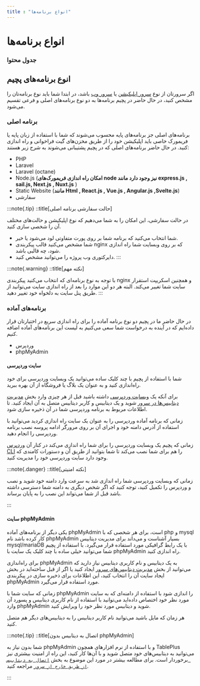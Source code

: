 ```yaml
---
title : "انواع برنامه‌ها"
---
```


# انواع برنامه‌ها

### جدول محتوا

## انوع برنامه‌های پچیم

اگر سرورتان از نوع [سرور اپلیکیشن](/servers/types#سرور-اپلیکیشن) یا [سرور وب](/servers/types#سرور-وب) باشد، در ابتدا شما باید نوع برنامه‌تان را مشخص کنید، در حال حاضر در پچیم برنامه‌ها به دو نوع برنامه‌های اصلی و فرعی تقسیم می‌شود.

### برنامه اصلی

برنامه‌های اصلی جز برنامه‌های پایه محسوب می‌شوند که شما با استفاده از زبان پایه یا فریمورک خاصی باید اپلیکیشن خود را از طریق مخزن‌های گیت فراخوانی و راه اندازی کنید. در حال حاضر برنامه‌های اصلی که در پچیم پشتیبانی می‌شوند به شرح زیر هستند:

- PHP
- Laravel
- Laravel (octane)
- Node.js (**امکان راه اندازی فریمورک‌های node نیز وجود دارد مانند express.js , sail.js, Next.js , Nuxt.js** )
- Static Website (**مانند Html , React.js , Vue.js , Angular.js ,Svelte.js**)
- سفارشی

:::note{.tip}
::title[حالت سفارشی برنامه اصلی]

در حالت سفارشی، این امکان را به شما می‌دهیم که نوع اپلیکیشن و حالت‌های مختلف آن را شخصی سازی کنید.

- شما انتخاب می‌کنید که برنامه شما بر روی پورت متفاوتی لود می‌شود یا خیر.
- شما مشخص می‌کنید قالب پیکربندی nginx که بر روی وبسایت شما راه اندازی شود، چه قالبی باشد.
- دایرکتوری وب پروژه را می‌توانید مشخص ‌کنید.
  :::

:::note{.warning}
::title[نکته مهم]

با توجه به نوع برنامه‌ای که انتخاب می‌کنید پیکربندی nginx و همچنین اسکریپت استقرار سایت شما تغییر می‌کند. البته هر دو این موارد را بعد از راه اندازی سایت می‌توانید از طریق پنل سایت به دلخواه خود تغییر دهید.
:::

### برنامه‌های آماده

در حال حاضر ما در پچیم دو نوع برنامه آماده را برای راه اندازی سریع در اختیارتان قرار داده‌ایم که در آینده به درخواست شما سعی می‌کنیم به لیست این برنامه‌های آماده اضافه کنیم.

- وردپرس
- phpMyAdmin    


#### سایت وردپرسی

شما با استفاده از پچیم با چند کلیک ساده می‌توانید یک وبسایت وردپرسی برای خود راه‌اندازی کنید و به عنوان یک بلاگ یا فروشگاه از آن بهره ببرید.

برای آنکه یک [وبسایت وردپرسی](https://wordpress.org/) داشته باشید قبل از هر چیزی وارد بخش [مدیریت دیتابیس‌ها در سرور](/servers/databases) شوید و یک دیتابیس و کاربر دیتابیس متصل به آن ایجاد کنید. تا اطلاعات مربوط به برنامه وردپرسی شما در آن ذخیره سازی شود.

زمانی که برنامه آماده وردپرسی را به عنوان یک سایت راه اندازی کردید می‌توانید با استفاده از آدرس دامنه خود و اجرای آن بر روی مرورگر ادامه پروسه نصب برنامه وردپرسی را انجام دهید.

زمانی که پچیم یک وبسایت وردپرسی را برای شما راه اندازی می‌کند در کنار آن [وردپرس CLI](https://wp-cli.org/) را هم برای شما نصب می‌کند تا شما بتوانید از طریق آن و دستورات کامندی که وجود دارد سایت وردپرسی خود را مدیریت کنید.


:::note{.danger}
::title[نکته امنیتی]

زمانی که وبسایت وردپرسی شما راه اندازی شد به سرعت وارد دامنه‌ خود شوید و نصب و وردپرس را تکمیل کنید، توجه کنید که اگر شخص دیگری به دامنه شما دسترسی داشته باشد قبل از شما می‌تواند این نصب را به پایان برساند.

:::

#### سایت phpMyAdmin

یکی دیگر از برنامه‌های آماده phpMyAdmin است، برای هر شخصی که با php و mysql کار کرده باشد نام phpMyAdmin بسیار آشناست و می‌داند برای مدیریت دیتابیس mysql/mariaDB با یک رابط گرافیکی مورد استفاده قرار می‌گیرد. با استفاده از پچیم شما می‌توانید خیلی ساده با چند کلیک یک سایت با phpMyAdmin راه اندازی کنید.

برای راه‌اندازی phpMyAdmin به یک دیتابیس و نام کاربری دیتابیس نیاز دارید که می‌توانید از بخش [مدیریت دیتابیس‌های سرور](/servers/databases) ایجاد کنید یا اگر از قبل ساخته‌اید در بخش ایجاد سایت آن را انتخاب کنید، این اطلاعات برای ذخیره سازی در پیکربندی phpMyAdmin مورد استفاده قرار می‌گیرد.

زمانی که سایت شما با phpMyAdmin را اندازی شود با استفاده از دامنه‌ای که به سایت مورد نظر خود اختصاص داده‌اید می‌توانید با استفاده از نام کاربری دیتابیس و پسورد آن وارد phpMyAdmin شوید و دیتابیس مورد نظر خود را ویرایش کنید.

هر زمان که مایل باشید می‌توانید نام کاربر دیتابیس را به دیتابیس‌های دیگر هم متصل کنید.

:::note{.tip}
::title[اتصال به دیتابیس بدون phpMyAdmin]

شما بدون نیاز به phpMyAdmin و با استفاده از نرم افزارهای همچون TablePlus می‌توانید به دیتابیس‌های خود متصل شوید و با آن‌ها کار کنید، این راه از امنیت بیشتری نیز برخوردار است. برای مطالعه بیشتر در مورد این موضوع به بخش [`اتصال به دیتابیس از طریق خارج از سرور`](/servers/databases#اتصال-به-دیتابیس-از-طریق-خارج-از-سرور) مراجعه کنید.

:::
